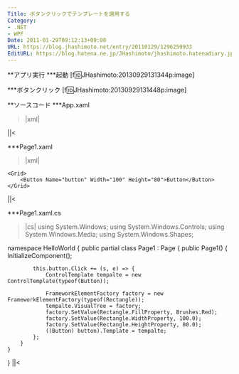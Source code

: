 ```yaml
---
Title: ボタンクリックでテンプレートを適用する
Category:
- .NET
- WPF
Date: 2011-01-29T09:12:13+09:00
URL: https://blog.jhashimoto.net/entry/20110129/1296259933
EditURL: https://blog.hatena.ne.jp/JHashimoto/jhashimoto.hatenadiary.jp/atom/entry/12921228815717258209
---
```


**アプリ実行
***起動
[f:id:JHashimoto:20130929131344p:image]

***ボタンクリック
[f:id:JHashimoto:20130929131448p:image]

**ソースコード
***App.xaml
>|xml|
<Application x:Class="HelloWorld.App"
             xmlns="http://schemas.microsoft.com/winfx/2006/xaml/presentation"
             xmlns:x="http://schemas.microsoft.com/winfx/2006/xaml"
             StartupUri="Page1.xaml">
</Application>
||<

***Page1.xaml
>|xml|
<Page x:Class="HelloWorld.Page1"
      xmlns="http://schemas.microsoft.com/winfx/2006/xaml/presentation"
      xmlns:x="http://schemas.microsoft.com/winfx/2006/xaml"
      xmlns:mc="http://schemas.openxmlformats.org/markup-compatibility/2006" 
      xmlns:d="http://schemas.microsoft.com/expression/blend/2008" 
      mc:Ignorable="d" 
      d:DesignHeight="300" d:DesignWidth="300"
	Title="Page1">

    <Grid>
        <Button Name="button" Width="100" Height="80">Button</Button>
    </Grid>
</Page>
||<

***Page1.xaml.cs
>|cs|
using System.Windows;
using System.Windows.Controls;
using System.Windows.Media;
using System.Windows.Shapes;

namespace HelloWorld {
    public partial class Page1 : Page {
        public Page1() {
            InitializeComponent();

            this.button.Click += (s, e) => {
                ControlTemplate tempalte = new ControlTemplate(typeof(Button));

                FrameworkElementFactory factory = new FrameworkElementFactory(typeof(Rectangle));
                tempalte.VisualTree = factory;
                factory.SetValue(Rectangle.FillProperty, Brushes.Red);
                factory.SetValue(Rectangle.WidthProperty, 100.0);
                factory.SetValue(Rectangle.HeightProperty, 80.0);
                ((Button) button).Template = tempalte;
            };
        }
    }
}
||<
